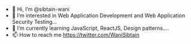 - 👋 Hi, I’m @sibtain-wani
- 👀 I’m interested in Web Application Development and Web Application Security Testing...
- 🌱 I’m currently learning JavaScript, ReactJS, Design patterns....
- 📫 How to reach me https://twitter.com/WaniSibtain

<!---
sibtain-wani/sibtain-wani is a ✨ special ✨ repository because its `README.md` (this file) appears on your GitHub profile.
You can click the Preview link to take a look at your changes.
--->
